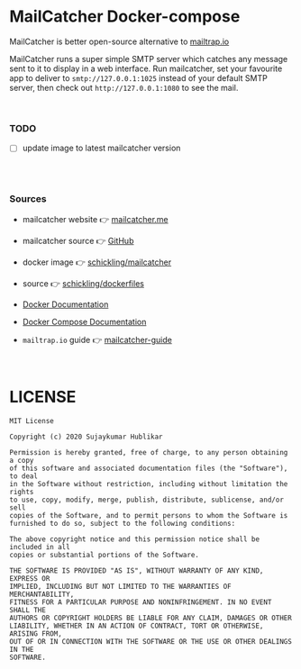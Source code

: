 # MailCatcher Docker-compose

MailCatcher is better open-source alternative to [mailtrap.io](https://mailtrap.io/)

MailCatcher runs a super simple SMTP server which catches any message sent to it to display in a web interface. Run mailcatcher, set your favourite app to deliver to `smtp://127.0.0.1:1025` instead of your default SMTP server, then check out `http://127.0.0.1:1080` to see the mail.
 

<br>

### TODO

- [ ] update image to latest mailcatcher version

<br>
<br>

### Sources

- mailcatcher website :point_right: [mailcatcher.me](https://mailcatcher.me/)

- mailcatcher source :point_right: [GitHub](https://github.com/sj26/mailcatcher)

- docker image :point_right: [schickling/mailcatcher](https://hub.docker.com/r/schickling/mailcatcher)

- source :point_right: [schickling/dockerfiles](https://github.com/schickling/dockerfiles/tree/master/mailcatcher)

- [Docker Documentation](https://docs.docker.com)

- [Docker Compose Documentation](https://docs.docker.com/compose/)

- `mailtrap.io` guide :point_right: [mailcatcher-guide](https://blog.mailtrap.io/mailcatcher-guide/)

<br>

# LICENSE

    MIT License

    Copyright (c) 2020 Sujaykumar Hublikar

    Permission is hereby granted, free of charge, to any person obtaining a copy
    of this software and associated documentation files (the "Software"), to deal
    in the Software without restriction, including without limitation the rights
    to use, copy, modify, merge, publish, distribute, sublicense, and/or sell
    copies of the Software, and to permit persons to whom the Software is
    furnished to do so, subject to the following conditions:

    The above copyright notice and this permission notice shall be included in all
    copies or substantial portions of the Software.

    THE SOFTWARE IS PROVIDED "AS IS", WITHOUT WARRANTY OF ANY KIND, EXPRESS OR
    IMPLIED, INCLUDING BUT NOT LIMITED TO THE WARRANTIES OF MERCHANTABILITY,
    FITNESS FOR A PARTICULAR PURPOSE AND NONINFRINGEMENT. IN NO EVENT SHALL THE
    AUTHORS OR COPYRIGHT HOLDERS BE LIABLE FOR ANY CLAIM, DAMAGES OR OTHER
    LIABILITY, WHETHER IN AN ACTION OF CONTRACT, TORT OR OTHERWISE, ARISING FROM,
    OUT OF OR IN CONNECTION WITH THE SOFTWARE OR THE USE OR OTHER DEALINGS IN THE
    SOFTWARE.
